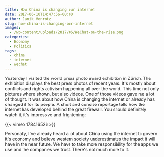 ```yaml
---
title: How China is changing our internet
date: 2017-06-10T14:47:56+00:00
author: Janik Vonrotz
slug: how-china-is-changing-our-internet
images:
  - /wp-content/uploads/2017/06/WeChat-on-the-rise.png
categories:
  - Economy
  - Politics
tags:
  - china
  - internet
  - wechat
---
```

Yesterday I visited the world press photo award exhibition in Zürich. The exhibition displays the best press photos of recent years. It's mostly about conflicts and rights activism happening all over the world. This time not only pictures where shown, but also videos. One of those videos gave me a lot of thought. It was about how China is changing the internet or already has changed it for its people. A short and concise reportage tells how the internet has developed behind the great firewall. You should definitely watch it, it's impressive and frightening:
<!--more-->

{{< vimeo 178416526 >}}

Personally, I've already heard a lot about China using the internet to govern it's economy and believe western society underestimates the impact it will have in the near future. We have to take more responsibility for the apps we use and the companies we trust. There's not much more to it.